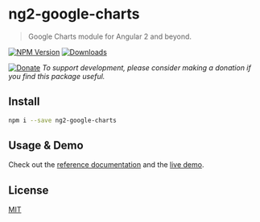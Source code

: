 # ng2-google-charts

> Google Charts module for Angular 2 and beyond.

[![NPM Version][npm-image]][npm-url]
[![Downloads][npm-downloads-image]][npm-downloads-url]

[![Donate][donate-btn]][donate-url] *To support development, please consider making a donation if you find this package useful.*

## Install

```bash
npm i --save ng2-google-charts
```

## Usage & Demo
Check out the [reference documentation][reference] and the [live demo][example-page].

## License

[MIT](LICENSE.md)

[npm-image]: https://img.shields.io/npm/v/ng2-google-charts.svg
[npm-url]: https://npmjs.org/package/ng2-google-charts
[npm-downloads-image]: https://img.shields.io/npm/dm/ng2-google-charts.svg
[npm-downloads-url]: https://npmjs.org/package/ng2-google-charts
[reference]: https://www.devrandom.it/software/ng2-google-charts/
[example-page]: https://www.devrandom.it/software/ng2-google-charts/demo
[donate-btn]: https://www.paypalobjects.com/en_US/i/btn/btn_donate_LG.gif
[donate-url]: https://www.paypal.com/cgi-bin/webscr?cmd=_s-xclick&hosted_button_id=H94QELJUXWFWA&source=url
